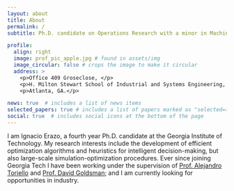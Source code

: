```yaml
---
layout: about
title: About
permalink: /
subtitle: Ph.D. candidate on Operations Research with a minor in Machine Learning at <a href='https://www.isye.gatech.edu/'>Georgia Tech</a>.

profile:
  align: right
  image: prof_pic_apple.jpg # found in assets/img
  image_circular: false # crops the image to make it circular
  address: >
    <p>Office 409 Groseclose, </p>
    <p>H. Milton Stewart School of Industrial and Systems Engineering, </p>
    <p>Atlanta, GA.</p>

news: true  # includes a list of news items
selected_papers: true # includes a list of papers marked as "selected={true}"
social: true  # includes social icons at the bottom of the page
---
```


I am Ignacio Erazo, a fourth year Ph.D. candidate at the Georgia Institute of Technology. My research interests include the development of efficient optimization algorithms and heuristics for intelligent decision-making, but also large-scale simulation-optimization procedures. Ever since joining Georgia Tech I have been working under the supervision of [Prof. Alejandro Toriello](https://sites.gatech.edu/alejandro-toriello/) and [Prof. David Goldsman](https://www.isye.gatech.edu/users/david-goldsman); and I am currently looking for opportunities in industry.


